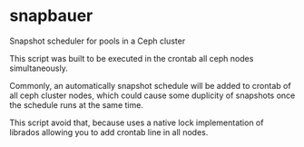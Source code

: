 # snapbauer
Snapshot scheduler for pools in a Ceph cluster

This script was built to be executed in the crontab all ceph nodes simultaneously.

Commonly, an automatically snapshot schedule will be added to crontab of all ceph cluster nodes, which could cause some duplicity of snapshots once the schedule runs at the same time.

This script avoid that, because uses a native lock implementation of librados allowing you to add crontab line in all nodes.